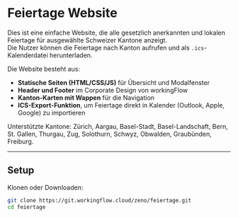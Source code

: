 # Feiertage Website

Dies ist eine einfache Website, die alle gesetzlich anerkannten und lokalen Feiertage für ausgewählte Schweizer Kantone anzeigt.  
Die Nutzer können die Feiertage nach Kanton aufrufen und als `.ics`-Kalenderdatei herunterladen.

Die Website besteht aus:
- **Statische Seiten (HTML/CSS/JS)** für Übersicht und Modalfenster
- **Header und Footer** im Corporate Design von workingFlow
- **Kanton-Karten mit Wappen** für die Navigation
- **ICS-Export-Funktion**, um Feiertage direkt in Kalender (Outlook, Apple, Google) zu importieren

Unterstützte Kantone: Zürich, Aargau, Basel-Stadt, Basel-Landschaft, Bern, St. Gallen, Thurgau, Zug, Solothurn, Schwyz, Obwalden, Graubünden, Freiburg.

---

## Setup

Klonen oder Downloaden:

```bash
git clone https://git.workingflow.cloud/zeno/feiertage.git
cd feiertage